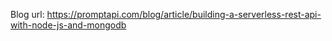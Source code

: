 Blog url: https://promptapi.com/blog/article/building-a-serverless-rest-api-with-node-js-and-mongodb
